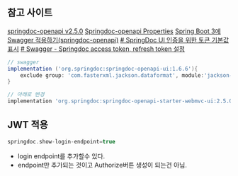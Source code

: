 ## 참고 사이트
[springdoc-openapi v2.5.0](https://springdoc.org/#migrating-from-springdoc-v1)
[Springdoc-openapi Properties](https://springdoc.org/properties.html)
[Spring Boot 3에 Swagger 적용하기(springdoc-openapi)](https://velog.io/@najiexx/Spring-Boot-3%EC%97%90-Swagger-%EC%A0%81%EC%9A%A9%ED%95%98%EA%B8%B0springdoc-openapi)
[# SpringDoc UI 인증을 위한 토큰 기본값 표시](https://kdev.ing/springdoc-ui-bearer-authentication/)
[# Swagger - Springdoc access token, refresh token 설정](https://velog.io/@seulpace/Swagger-Springdoc-access-token-refresh-token-%EC%84%A4%EC%A0%95)
```groovy
// swagger  
implementation ('org.springdoc:springdoc-openapi-ui:1.6.6'){  
    exclude group: 'com.fasterxml.jackson.dataformat', module:'jackson-dataformat-yaml'  
}  

// 아래로 변경
implementation 'org.springdoc:springdoc-openapi-starter-webmvc-ui:2.5.0'
```

## JWT 적용
```groovy
springdoc.show-login-endpoint=true
```
- login endpoint를 추가할수 있다.
- endpoint만 추가되는 것이고 Authorize버튼 생성이 되는건 아님.

